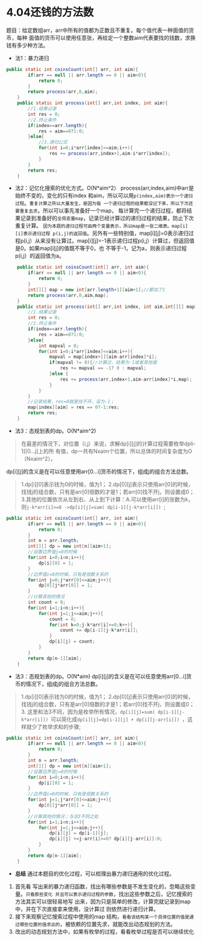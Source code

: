 # 4.04还钱的方法数
题目：给定数组arr，arr中所有的值都为正数且不重复。每个值代表一种面值的货币，每种 面值的货币可以使用任意张，再给定一个整数aim代表要找的钱数，求换钱有多少种方法。
- 法1：暴力递归
```java
public static int coinsCount(int[] arr, int aim){
        if(arr == null || arr.length == 0 || aim<0){
            return 0;
        }
        return process(arr,0,aim);
    }
    public static int process(int[] arr,int index, int aim){
        //1.结果记录
        int res = 0;
        //2.终止条件
        if(index==arr.length){
            res = aim==0?1:0;
        }else{
            //3.递归公式
            for(int i=0;i*arr[index]<=aim;i++){
                res += process(arr,index+1,aim-i*arr[index]);
            }
        }
        return res;
    }
```
- 法2：记忆化搜索的优化方式。O(N*aim^2）
process(arr,index,aim)中arr是始终不变的，变化的只有index 和aim，所以可以用`p(index,aim)表示一个递归过程`。`重复计算之所以大量发生，是因为每 一个递归过程的结果都没记下来，所以下次还要重复去求`。所以可以事先准备好一个map， 每计算完一个递归过程，都将结果记录到准备好的`全局变量map`，记录已经计算过的递归过程的结果，防止下次重复计算。
`因为本题的递归过程可由两个变量表示，所以map是一张二维表。map[i][i]表示递归过程 p(i,j)的返回值`。另外有一些特别值，map[i][j]=0表示递归过程p(i,j）从来没有让算过。map[i][j]=-1表示递归过程p(i,j）计算过，但返回值是0。如果map[i]j]的值既不等于0，也 不等于-1，记为a，则表示递归过程p(i,j）的返回值为a。
```java
    public static int coinsCount(int[] arr, int aim){
        if(arr == null || arr.length == 0 || aim<0){
            return 0;
        }
        int[][] map = new int[arr.length+1][aim+1];//都加了1
        return process(arr,0,aim,map);
    }
    public static int process(int[] arr,int index, int aim,int[][] map){
        //1.结果记录
        int res = 0;
        //2.终止条件
        if(index==arr.length){
            res = aim==0?1:0;
        }else{
            int mapval = 0;
            for(int i=0;i*arr[index]<=aim;i++){
                mapval = map[index+1][aim-arr[index]*i];
                if(mapval != 0){//计算过，结果为-1或者其他值
                    res += mapval == -1? 0 : mapval;
                }else {
                    res += process(arr,index+1,aim-arr[index]*i,map);
                }
            }
        }
        //记录结果，res=0就是找不开，设为-1；
        map[index][aim] = res == 0?-1:res;
        return res;
    }
```

- 法3：态规划表的dp。O(N*aim^2)
>在最差的情况下，对位置（i,j）来说，求解dp[i][j]的计算过程需要枚举dpli-1][0...j]上的所 有值，dp一共有Nxaim个位置，所以总体的时间复杂度为O（Nxaim^2）。

dp[i][j]的含义是在可以任意使用arr[0...i]货币的情况下，组成j的组合方法总数。
>1.dp[i][0]表示钱为0的时候，值为1；
>2.dp[0][j]表示只使用arr[0]的时候，找钱j的组合数，只有是arr[0]倍数的才是1；若arr[0]找不开j，则设置成0；
>3.其他的位置依次从左到右、从上到下计算：A.可以使用arr[i]的张数为k，则`j-k*arr[i]>=0 ->dp[i][j]=sum( dp[i-1][j-k*arr[i]]) `;

```java
public static int coinsCount(int[] arr, int aim){
        if(arr == null || arr.length == 0 || aim<0){
            return 0;
        }
        int n = arr.length;
        int[][] dp = new int[n][aim+1];
        //设置边界值j=0的时候
        for(int i=0;i<n;i++){
            dp[i][0] = 1;
        }
        //边界值i=0的时候，只有是倍数关系的
        for(int j=0;j*arr[0]<=aim;j++){
            dp[0][j*arr[0]] = 1;
        }
        //计算其他的情况
        int count = 0;
        for(int i=1;i<n;i++){
            for(int j=1;j<=aim;j++){
                count = 0;
                for(int k=0;j-k*arr[i]>=0;k++){
                    count += dp[i-1][j-k*arr[i]];
                }
                dp[i][j] = count;
            }
        }
        return dp[n-1][aim];
    }
```
- 法3：态规划表的dp。O(N*aim)
dp[i][j]的含义是在可以任意使用arr[0...i]货币的情况下，组成j的组合方法总数。
>1.dp[i][0]表示钱为0的时候，值为1；
>2.dp[0][j]表示只使用arr[0]的时候，找钱j的组合数，只有是arr[0]倍数的才是1；若arr[0]找不开j，则设置成0；
>3. 这里和法3不同，因为是枚举所有情况，`dp[i][j]=sum( dp[i-1][j-k*arr[i]]) `可以简化成`dp[i][j]=dp[i-1][j] + dp[i][j-arr[i]]) `，这样就少了枚举求和的步骤;
```java
public static int coinsCount(int[] arr, int aim){
        if(arr == null || arr.length == 0 || aim<0){
            return 0;
        }
        int n = arr.length;
        int[][] dp = new int[n][aim+1];
        //设置边界值j=0的时候
        for(int i=0;i<n;i++){
            dp[i][0] = 1;
        }
        //边界值i=0的时候，只有是倍数关系的
        for(int j=1;j*arr[0]<=aim;j++){
            dp[0][j*arr[0]] = 1;
        }
        //计算其他的情况；与法3不同之处
        for(int i=1;i<n;i++){
            for(int j=1;j<=aim;j++){
                dp[i][j] = dp[i-1][j];
                dp[i][j] +=j-arr[i]>=0? dp[i][j-arr[i]]:0;
            }
        }
        return dp[n-1][aim];
    }
```

- **总结**
通过本题目的优化过程，可以梳理出暴力递归通用的优化过程。
1. 首先看 写出来的暴力递归函数，找出有哪些参数是不发生变化的，忽略这些变量。`只看那些变化 并且可以表示递归过程的参数`，找出这些参数之后，记忆搜索的方法其实可以很轻易地写 出来，因为只是简单的修改，计算完就记录到map中，并在下次直接拿来使用，没计算过 则依然进行递归计算。
2. 接下来观察记忆搜索过程中使用的map 结构，`看看该结构某一个具体位置的值是通过哪些位置的值求出的`，被依赖的位置先求，就能改出动态规划的方法。
3. 改出的动态规划方法中，如果有枚举的过程，看看枚举过程是否可以继续优化

